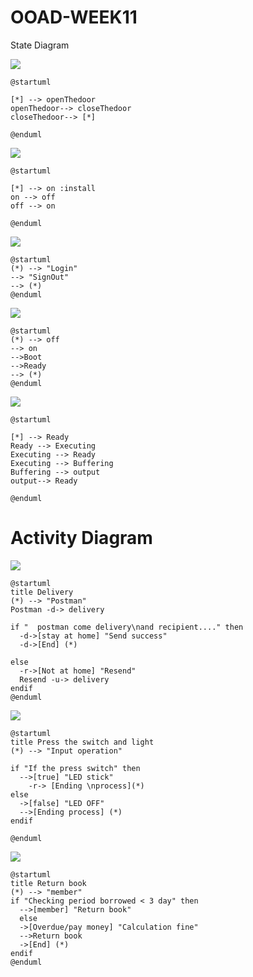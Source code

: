 # OOAD-WEEK11
State Diagram

![](http://www.plantuml.com/plantuml/img/SoWkIImgAStDuUAArefLqDMrKyWlICqBoKXDoSylua9YWwIIS_ABKs5oo1oG950_5vT3QbuAq3G0)
```
@startuml

[*] --> openThedoor
openThedoor--> closeThedoor
closeThedoor--> [*]

@enduml
```

![](http://www.plantuml.com/plantuml/img/SoWkIImgAStDuUBYYjQALT3LjLF8prEmoim3IkJaS07POA6qD2uWXafpSJcavgK0DG40)
```
@startuml

[*] --> on :install
on --> off
off --> on

@enduml
```

![](http://www.plantuml.com/plantuml/img/SoWkIImgAStDuTBGqbJGrRLJKFB9Jy_CK-82iuCpq_FyIqiWFA0ABeVKl1IWQW00)
```
@startuml
(*) --> "Login"
--> "SignOut"
--> (*)
@enduml
```

![](http://www.plantuml.com/plantuml/img/SoWkIImgAStDuTBGqbJGrRLJo4zBumBJUI3AAJ-_14G7fIQcL8B5WUgu75BpKe1w0000)
```
@startuml
(*) --> off
--> on
-->Boot
-->Ready
--> (*)
@enduml
```

![](http://www.plantuml.com/plantuml/img/SoWkIImgAStDuUAArefLqDMrKmXAJKofv0AJOBvhHMfoQKbcNZeNd8Ma3bNCgJGjBRK8f1RE0eldbvOKb9PmGIY4PYw7rBmKeEK0)
```
@startuml

[*] --> Ready
Ready --> Executing
Executing --> Ready
Executing --> Buffering
Buffering --> output
output--> Ready

@enduml
```
# Activity Diagram

![](http://www.plantuml.com/plantuml/img/JKyn3i8m3DppYbCcG0fFG1rWHGX6w10bhXefJQl4HUhlSQ5KzUBJ-Su-LuLjvh6BYWD7mfbYU5EUe7Q7FOmvGT_wmfrDMYq0nWljLw4A3JGmB5FNTxHENyacZqmk384I7wKqkAMay5tpbFCJBACLLmtz896NqJagHVyrb-Hhp77a5iL2Cv-5l_QyiTwfY7as_H3Ck8cfX0cDggJ9iny0)
```
@startuml
title Delivery 
(*) --> "Postman"
Postman -d-> delivery 

if "  postman come delivery\nand recipient...." then
  -d->[stay at home] "Send success"
  -d->[End] (*)  

else
  -r->[Not at home] "Resend"
  Resend -u-> delivery
endif
@enduml
```

![](http://www.plantuml.com/plantuml/img/DS_12eCm30RWUvuYzBGDV0NnC8N1ODwTXwAfbdMnj96z_g9pfuO_V7zebSKcMTy1n4iWR1FbZ38Jve-NOKRB8mO_pGAdoncBeaHpuxWABf6I5R-m0V1EKxUpk1VyiDaI1jnO9scb7iszlc8MFxoCvhf9sjZLF7gUyCanBOFwNcy1XKoRBJjdTJpiesdCqNYely4TQUO0AdtrKry0)
```
@startuml
title Press the switch and light
(*) --> "Input operation"

if "If the press switch" then
  -->[true] "LED stick"
    -r-> [Ending \nprocess](*)
else
  ->[false] "LED OFF"
  -->[Ending process] (*)
endif

@enduml
```

![](http://www.plantuml.com/plantuml/img/JO-n2eCm54NtVCKbKrkG3bsB2DAvq5KSeddMOF8YCMdnxnlhulI6Uyxblcg9AiJah8WcMiABOWgCplj9d2vd54K9wSXr5AGm0sGzKZyPVcEcOBpEP0Z-InfttA3LAX57Oe7DR7QnXJpKofoHNMX3okRveQ0JNMUrmdccDSEridsoAXhF60oJtDkEq_xkWtMBF58GQpE8Af_yo0y0)
```
@startuml
title Return book
(*) --> "member"
if "Checking period borrowed < 3 day" then
  -->[member] "Return book"
  else
  ->[Overdue/pay money] "Calculation fine"
  -->Return book
  ->[End] (*)
endif
@enduml
```
![]()
